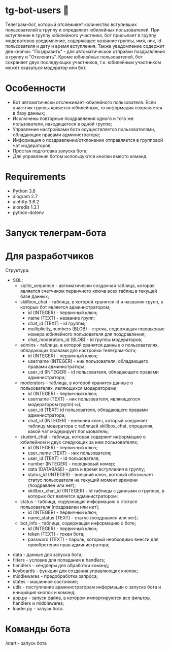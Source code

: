 # tg-bot-users 🤖
 Телеграм-бот, который отслеживет количество вступивших пользователей в группу и определяет юбилейных пользователей. При вступлении в группу юбилейного участника,
бот присылает в группу модераторов уведомление, содержащее название группы, имя, ник, id пользователя и дату и время вступления. Также уведомление содержит две кнопки: "Поздравить" - для автоматической отправки поздравления в группу и "Отклонить". Кроме юбилейных пользователей, бот сохраняет двух последующих участников, т.к. юбилейным участником может оказаться модератор или бот.

# Особенности
- Бот автоматически отслеживает юбилейного пользователя. Если участник группы является юбилейным, то информация сохраняется в базу данных;
- Исключены повторные поздравления одного и того же пользователя, находящегося в одной группе;
- Управление настройками бота осуществляется пользователями, обладающих правами администратора;
- Информация о поздравлении/отклонении отправляется в групповой чат модераторов;
- Простая подготовка запуска бота;
- Для управления ботом используются кнопки вместо команд.

# Requirements
- Python 3.8
- aiogram 2.7
- aiohttp 3.6.2
- aioredis 1.3.1
- python-dotenv

# Запуск телеграм-бота

# Для разработчиков
Структура:
- SQL:
  + sqlite_sequence - автоматически созданная таблица, которая является счетчиком первичного ключа всех таблиц в текущей базе данных;
  + skillbox_chat - таблица, в которой хранятся id и названия групп, в которых бот является администратором;
    + id (INTEGER) - первичный ключ;
    + name (TEXT) - название групп;
    + chat_id (TEXT) - id группы;
    + multiplicity_numbers (BLOB) - строка, содержащая порядковые номера юбилейного пользователя для поздравления;
    + chat_moderators_id (BLOB) - id группы модераторов;
  + admins - таблица, в которой хранятся данные о пользователях, обладающих правами для настройки телеграм-бота;
    + id (INTEGER) - первичный ключ;
    + username (INTEGER) - ник пользователя, обладающего правами администратора;
    + user_id (INTEGER) - id пользователя, обладающего правами администратора;
  + moderators - таблица, в которой хранятся данные о пользователях, являющихся модераторами;
    + id (INTEGER) - первичный ключ;
    + username (TEXT) - ник пользователя, являющегося модератором групп(-ы);
    + user_id (TEXT) id пользователя, обладающего правами администратора;
    + chat_id (INTEGER) - внешний ключ, который соединяет таблицу модератора с таблицей skillbox_chat, определяя, какой чат модерирует пользователь;
  + student_chat - таблица, которая содержит информацию о юбилейном и двух следующих за ним пользователях;
    + id (INTEGER) - первичный ключ;
    + user_name (TEXT) - ник пользователя;
    + user_id (TEXT) - id пользователя;
    + number (INTEGER) - порядковый номер;
    + data (DATABASE) - дата и время вступления в группу;
    + status_id (INTEGER) - внешний ключ, который обозначает статус пользователя на текущий момент времени (поздравлен или нет);
    + skillbox_chat_id (INTEGER) - id таблицы с данными о группах, в которых бот является администратором;
   + status - таблица, содержащая информацию о статусе пользователя (поздравлен или нет);
     + id (INTEGER) - первичный ключ;
     + name_status (TEXT) - статус (поздравлен или нет);
   + bot_info - таблица, содержащая информацию о боте;
     + id (INTEGER) - первичный ключ;
     + token (TEXT) - токен бота;
     + password (TEXT) - пароль, который необходимо внести для приобретения прав администратора;
 + data - данные для запуска бота;
 + filters - условие для попадания в handlers;
 + handlers - хендлеры для обработки команд;
 + keyboards - функции для создания управляющих кнопок;
 + middlewares - предобработка запроса;
 + states - машинное состояние;
 + utils - поступление администраторам информации о запуске бота и инициация кнопок и команд;
 + app.py - запуск файла, в котором импортируются все фильтры, handlers и middlewares;
 + loader.py - запуск бота.
# Команды бота
/start - запуск бота

